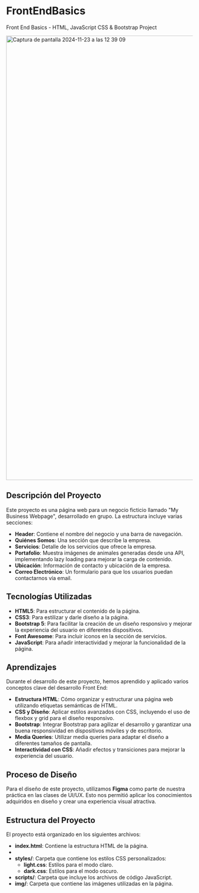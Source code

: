 # FrontEndBasics
Front End Basics - HTML, JavaScript CSS & Bootstrap Project


<img width="1200" alt="Captura de pantalla 2024-11-23 a las 12 39 09" src="https://github.com/user-attachments/assets/6679a841-5092-4c21-9078-7ce70764cfee">




## Descripción del Proyecto
Este proyecto es una página web para un negocio ficticio llamado "My Business Webpage", desarrollado en grupo. La estructura incluye varias secciones:

- **Header**: Contiene el nombre del negocio y una barra de navegación.
- **Quiénes Somos**: Una sección que describe la empresa.
- **Servicios**: Detalle de los servicios que ofrece la empresa.
- **Portafolio**: Muestra imágenes de animales generadas desde una API, implementando lazy loading para mejorar la carga de contenido.
- **Ubicación**: Información de contacto y ubicación de la empresa.
- **Correo Electrónico**: Un formulario para que los usuarios puedan contactarnos vía email.

## Tecnologías Utilizadas

- **HTML5**: Para estructurar el contenido de la página.
- **CSS3**: Para estilizar y darle diseño a la página.
- **Bootstrap 5**: Para facilitar la creación de un diseño responsivo y mejorar la experiencia del usuario en diferentes dispositivos.
- **Font Awesome**: Para incluir iconos en la sección de servicios.
- **JavaScript**: Para añadir interactividad y mejorar la funcionalidad de la página.

## Aprendizajes
Durante el desarrollo de este proyecto, hemos aprendido y aplicado varios conceptos clave del desarrollo Front End:

- **Estructura HTML**: Cómo organizar y estructurar una página web utilizando etiquetas semánticas de HTML.
- **CSS y Diseño**: Aplicar estilos avanzados con CSS, incluyendo el uso de flexbox y grid para el diseño responsivo.
- **Bootstrap**: Integrar Bootstrap para agilizar el desarrollo y garantizar una buena responsividad en dispositivos móviles y de escritorio.
- **Media Queries**: Utilizar media queries para adaptar el diseño a diferentes tamaños de pantalla.
- **Interactividad con CSS**: Añadir efectos y transiciones para mejorar la experiencia del usuario.

## Proceso de Diseño
Para el diseño de este proyecto, utilizamos **Figma** como parte de nuestra práctica en las clases de UI/UX. Esto nos permitió aplicar los conocimientos adquiridos en diseño y crear una experiencia visual atractiva.

## Estructura del Proyecto
El proyecto está organizado en los siguientes archivos:

- **index.html**: Contiene la estructura HTML de la página.
-
- **styles/**: Carpeta que contiene los estilos CSS personalizados:
  - **light.css**: Estilos para el modo claro.
  - **dark.css**: Estilos para el modo oscuro.
- **scripts/**: Carpeta que incluye los archivos de código JavaScript.
- **img/**: Carpeta que contiene las imágenes utilizadas en la página.
